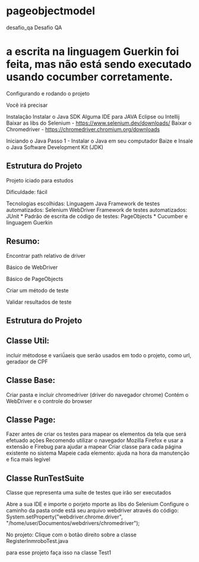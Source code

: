 # pageobjectmodel
desafio_qa
Desafio QA

# a escrita na linguagem Guerkin foi feita, mas não está sendo executado usando cocumber corretamente. 

Configurando e rodando o projeto

Você irá precisar

Instalação
Instalar o Java SDK Alguma IDE para JAVA Eclipse ou Intellij Baixar as libs do Selenium - https://www.selenium.dev/downloads/ Baixar o Chromedriver - https://chromedriver.chromium.org/downloads

Iniciando o Java Passo 1 - Instalar o Java em seu computador Baize e Insale o Java Software Development Kit (JDK)

## Estrutura do Projeto
Projeto iciado para estudos

Dificuldade: fácil

Tecnologias escolhidas:
Linguagem Java Framework de testes automatizados: Selenium WebDriver Framework de testes automatizados:
JUnit * Padrão de escrita de código de testes: PageObjects *
Cucumber e linguagem Guerkin

## Resumo:
Encontrar path relativo de driver

Básico de WebDriver

Básico de PageObjects

Criar um método de teste

Validar resultados de teste

## Estrutura do Projeto

## Classe Util:
incluir métodose e variǘaeis que serão usados em todo o projeto, como url, geradaor de CPF

## Classe Base:
Criar pasta e incluir chromedriver (driver do navegador chrome) Contém o WebDriver e o controle do browser

## Classe Page:
Fazer antes de criar os testes para mapear os elementos da tela que será efetuado ações Recomendo utilizar o navegador Mozilla Firefox e usar a extensão e Firebug para ajudar a mapear Criar classe para cada página existente no sistema Mapeie cada elemento: ajuda na hora da manutenção e fica mais legível

## Classe RunTestSuite
Classe que representa uma suíte de testes que irão ser executados

Abre a sua IDE e importe o porjeto mporte as libs do Selenium Configure o caminho da pasta onde está seu arquivo webdriver através do código: System.setProperty("webdriver.chrome.driver", "/home/user/Documentos/webdrivers/chromedriver");

No projeto: Clique com o botão direito sobre a classe RegisterInmroboTest.java

para esse projeto faça isso na classe Test1
